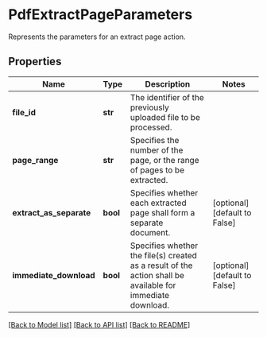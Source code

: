 # PdfExtractPageParameters

Represents the parameters for an extract page action.
## Properties
Name | Type | Description | Notes
------------ | ------------- | ------------- | -------------
**file_id** | **str** | The identifier of the previously uploaded file to be processed. | 
**page_range** | **str** | Specifies the number of the page, or the range of pages to be extracted. | 
**extract_as_separate** | **bool** | Specifies whether each extracted page shall form a separate document. | [optional] [default to False]
**immediate_download** | **bool** | Specifies whether the file(s) created as a result of the action shall be available for immediate download. | [optional] [default to False]

[[Back to Model list]](../README.md#documentation-for-models) [[Back to API list]](../README.md#documentation-for-api-endpoints) [[Back to README]](../README.md)


